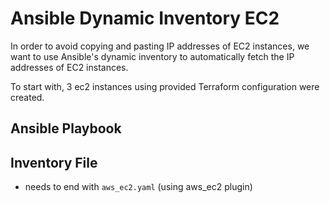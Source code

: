 # Ansible Dynamic Inventory EC2

In order to avoid copying and pasting IP addresses of EC2 instances, we want to use Ansible's dynamic inventory to automatically fetch the IP addresses of EC2 instances.

To start with, 3 ec2 instances using provided Terraform configuration were created.

## Ansible Playbook

## Inventory File
- needs to end with `aws_ec2.yaml` (using aws_ec2 plugin)
